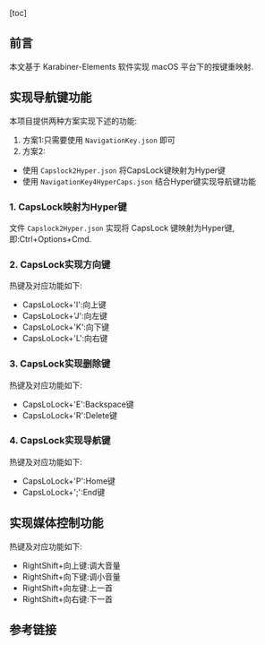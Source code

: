 [toc]

## 前言
本文基于 Karabiner-Elements 软件实现 macOS 平台下的按键重映射.



## 实现导航键功能
本项目提供两种方案实现下述的功能:
1. 方案1:只需要使用 `NavigationKey.json` 即可
2. 方案2:
  - 使用 `Capslock2Hyper.json` 将CapsLock键映射为Hyper键
  - 使用 `NavigationKey4HyperCaps.json` 结合Hyper键实现导航键功能


### 1. CapsLock映射为Hyper键
文件 `Capslock2Hyper.json` 实现将 CapsLock 键映射为Hyper键,即:Ctrl+Options+Cmd.


### 2. CapsLock实现方向键
热键及对应功能如下:
- CapsLoLock+'I':向上键
- CapsLoLock+'J':向左键
- CapsLoLock+'K':向下键
- CapsLoLock+'L':向右键


### 3. CapsLock实现删除键
热键及对应功能如下:
- CapsLoLock+'E':Backspace键
- CapsLoLock+'R':Delete键


### 4. CapsLock实现导航键
热键及对应功能如下:
- CapsLoLock+'P':Home键
- CapsLoLock+';':End键


## 实现媒体控制功能
热键及对应功能如下:
- RightShift+向上键:调大音量
- RightShift+向下键:调小音量
- RightShift+向左键:上一首
- RightShift+向右键:下一首



## 参考链接


